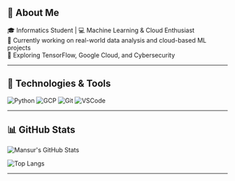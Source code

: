 ## 🚀 About Me

🎓 Informatics Student | 💻 Machine Learning & Cloud Enthusiast  
🔭 Currently working on real-world data analysis and cloud-based ML projects  
🌱 Exploring TensorFlow, Google Cloud, and Cybersecurity

---

## 🔧 Technologies & Tools

![Python](https://img.shields.io/badge/Python-3776AB?style=for-the-badge&logo=python&logoColor=white)
![GCP](https://img.shields.io/badge/Google%20Cloud-4285F4?style=for-the-badge&logo=google-cloud&logoColor=white)
![Git](https://img.shields.io/badge/Git-F05032?style=for-the-badge&logo=git&logoColor=white)
![VSCode](https://img.shields.io/badge/VS%20Code-007ACC?style=for-the-badge&logo=visual-studio-code&logoColor=white)

---

## 📊 GitHub Stats

![Mansur's GitHub Stats](https://github-readme-stats.vercel.app/api?username=mansurgayo&show_icons=true&theme=tokyonight&cache_seconds=60)

![Top Langs](https://github-readme-stats.vercel.app/api/top-langs/?username=mansurgayo&layout=compact&theme=tokyonight&cache_seconds=60)

---
